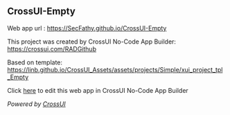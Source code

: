 ## CrossUI-Empty
Web app url : https://SecFathy.github.io/CrossUI-Empty

This project was created by CrossUI No-Code App Builder: https://crossui.com/RADGithub

Based on template: https://linb.github.io/CrossUI_Assets/assets/projects/Simple/xui_project_tpl_Empty

Click [here](https://crossui.com/RADGithub/#!from=github&owner=SecFathy&repo=CrossUI-Empty) to edit this web app in CrossUI No-Code App Builder

<i>Powered by [CrossUI](https://crossui.com)</i>
